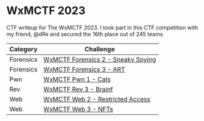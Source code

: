# WxMCTF 2023
CTF writeup for The WxMCTF 2023. I took part in this CTF competition with my friend, @dRe and secured the 16th place out of 245 teams

| Category | Challenge |
| --- | --- |
| Forensics | [WxMCTF Forensics 2 - Sneaky Spying](/2023/WxMCTF%202023/WxMCTF%20Forensics%202%20-%20Sneaky%20Spying/) |
| Forensics | [WxMCTF Forensics 3 - ART](/2023/WxMCTF%202023/WxMCTF%20Forensics%203%20-%20ART/) |
| Pwn | [WxMCTF Pwn 1 - Cats](/2023/WxMCTF%202023/WxMCTF%20Pwn%201%20-%20Cats/) |
| Rev | [WxMCTF Rev 3 - Brainf](/2023/WxMCTF%202023/WxMCTF%20Rev%203%20-%20Brainf/) |
| Web | [WxMCTF Web 2 - Restricted Access](/2023/WxMCTF%202023/WxMCTF%20Web%202%20-%20Restricted%20Access/) |
| Web | [WxMCTF Web 3 - NFTs](/2023/WxMCTF%202023/WxMCTF%20Web%203%20-%20NFTs/) |